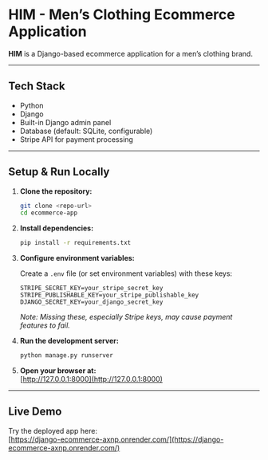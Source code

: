 # HIM - Men’s Clothing Ecommerce Application

**HIM** is a Django-based ecommerce application for a men’s clothing brand.

---

## Tech Stack

- Python
- Django
- Built-in Django admin panel
- Database (default: SQLite, configurable)
- Stripe API for payment processing

---

## Setup & Run Locally

1. **Clone the repository:**
   ```bash
   git clone <repo-url>
   cd ecommerce-app
   ```
2. **Install dependencies:**
   ```bash
   pip install -r requirements.txt
   ```
3. **Configure environment variables:**

   Create a `.env` file (or set environment variables) with these keys:

   ```
   STRIPE_SECRET_KEY=your_stripe_secret_key
   STRIPE_PUBLISHABLE_KEY=your_stripe_publishable_key
   DJANGO_SECRET_KEY=your_django_secret_key
   ```

   _Note: Missing these, especially Stripe keys, may cause payment features to fail._

4. **Run the development server:**
   ```bash
   python manage.py runserver
   ```
5. **Open your browser at:**  
   [http://127.0.0.1:8000](http://127.0.0.1:8000)

---

## Live Demo

Try the deployed app here:  
[https://django-ecommerce-axnp.onrender.com/](https://django-ecommerce-axnp.onrender.com/)
